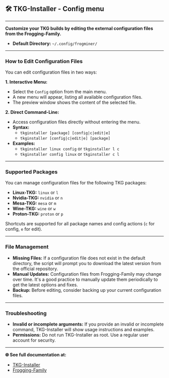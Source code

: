 ## 🛠️ TKG-Installer - Config menu

---

**Customize your TKG builds by editing the external configuration files from the Frogging-Family.**

- **Default Directory:** `~/.config/frogminer/`

---

### How to Edit Configuration Files

You can edit configuration files in two ways:

**1. Interactive Menu:**
- Select the `Config` option from the main menu.
- A new menu will appear, listing all available configuration files.
- The preview window shows the content of the selected file.

**2. Direct Command-Line:**
- Access configuration files directly without entering the menu.
- **Syntax:**
  - `tkginstaller [package] [config|c|edit|e]`
  - `tkginstaller [config|c|edit|e] [package]`
- **Examples:**
  - `tkginstaller linux config` or `tkginstaller l c`
  - `tkginstaller config linux` or `tkginstaller c l`

---

### Supported Packages

You can manage configuration files for the following TKG packages:

- **Linux-TKG:** `linux` or `l`
- **Nvidia-TKG:** `nvidia` or `n`
- **Mesa-TKG:** `mesa` or `m`
- **Wine-TKG:** `wine` or `w`
- **Proton-TKG:** `proton` or `p`

Shortcuts are supported for all package names and config actions (`c` for config, `e` for edit).

---

### File Management

- **Missing Files:** If a configuration file does not exist in the default directory, the script will prompt you to download the latest version from the official repository.
- **Manual Updates:** Configuration files from Frogging-Family may change over time. It's a good practice to manually update them periodically to get the latest options and fixes.
- **Backup:** Before editing, consider backing up your current configuration files.

---

### Troubleshooting

- **Invalid or incomplete arguments:** If you provide an invalid or incomplete command, TKG-Installer will show usage instructions and examples.
- **Permissions:** Do not run TKG-Installer as root. Use a regular user account for security.

---

**🌐 See full documentation at:**

- [TKG-Installer](https://github.com/damachine/tkginstaller)
- [Frogging-Family](https://github.com/Frogging-Family/)
